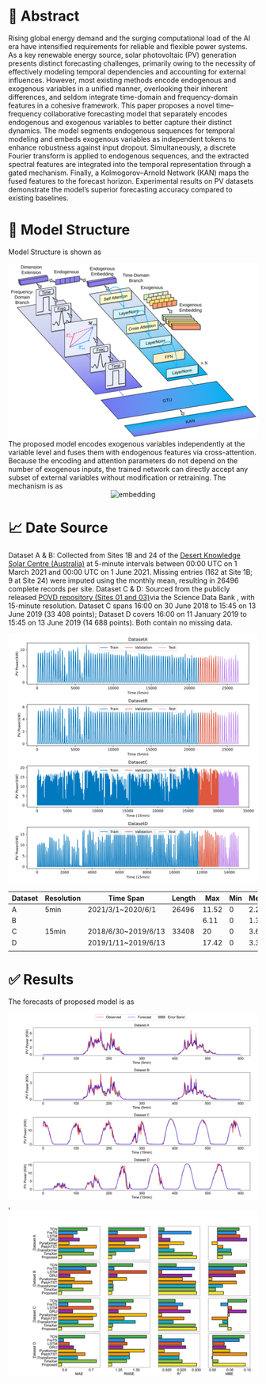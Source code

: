 # :memo: Abstract
Rising global energy demand and the surging computational load of the AI era have intensified requirements for reliable and flexible power systems. As a key renewable energy source, solar photovoltaic (PV) generation presents distinct forecasting challenges, primarily owing to the necessity of effectively modeling temporal dependencies and accounting for external influences. However, most existing methods encode endogenous and exogenous variables in a unified manner, overlooking their inherent differences, and seldom integrate time-domain and frequency-domain features in a cohesive framework. This paper proposes a novel time–frequency collaborative forecasting model that separately encodes endogenous and exogenous variables to better capture their distinct dynamics. The model segments endogenous sequences for temporal modeling and embeds exogenous variables as independent tokens to enhance robustness against input dropout. Simultaneously, a discrete Fourier transform is applied to endogenous sequences, and the extracted spectral features are integrated into the temporal representation through a gated mechanism. Finally, a Kolmogorov–Arnold Network (KAN) maps the fused features to the forecast horizon. Experimental results on PV datasets demonstrate the model’s superior forecasting accuracy compared to existing baselines.
# :rocket: Model Structure
Model Structure is shown as <div align=center>  ![Model Structure](figs/Model.svg )</div>
The proposed model encodes exogenous variables independently at the variable level and fuses them with endogenous features via cross-attention. Because the encoding and attention parameters do not depend on the number of exogenous inputs, the trained network can directly accept any subset of external variables without modification or retraining. The mechanism is as <div align=center>  ![embedding](figs/en_ex_embedding.svg )</div>
# :chart_with_upwards_trend: Date Source 
Dataset A & B: Collected from Sites 1B and 24 of the [Desert Knowledge Solar Centre  (Australia)](https://dkasolarcentre.com.au/) at 5-minute intervals between 00:00 UTC on 1 March 2021 and 00:00 UTC on 1 June 2021. Missing entries (162 at Site 1B; 9 at Site 24) were imputed using the monthly mean, resulting in 26496 complete records per site.
Dataset C & D: Sourced from the publicly released [POVD repository (Sites 01 and 03)](http://www.dx.doi.org/10.11922/sciencedb.01094/)via the Science Data Bank , with 15-minute resolution. Dataset C spans 16:00 on 30 June 2018 to 15:45 on 13 June 2019 (33 408 points); Dataset D covers 16:00 on 11 January 2019 to 15:45 on 13 June 2019 (14 688 points). Both contain no missing data. <div align=center>  ![data distribution](figs/data_plot.svg)</div>
 
 | Dataset | Resolution | Time Span | Length | Max | Min | Mean | Variance |
| --- | --- | --- | --- | --- | --- | --- | --- |
| A | 5min | 2021/3/1~2020/6/1 | 26496 | 11.52 | 0 | 2.28 | 3.08 |
| B |  |  |  | 6.11 | 0 | 1.39 | 1.9 |
| C | 15min | 2018/6/30~2019/6/13 | 33408 | 20 | 0 | 3.68 | 5.55 |
| D |  | 2019/1/11~2019/6/13 |  | 17.42 | 0 | 3.37 | 4.97 |
|  |  |  |  |  |  |  |  |

# :white_check_mark: Results 
The forecasts of proposed model is as  <div align=center>  ![results](figs/results_one_step.svg)</div>,<div align=center>  ![results_bar](figs/multi_bar.svg)</div>
